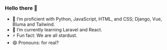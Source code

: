 ### Hello there 👋

<!--
**nikhilkutinha/nikhilkutinha** is a ✨ _special_ ✨ repository because its `README.md` (this file) appears on your GitHub profile.

Here are some ideas to get you started:
-->

- 🔭 I’m proficient with Python, JavaScript, HTML, and CSS; Django, Vue, Bluma and Tailwind.
- 🌱 I’m currently learning Laravel and React.
- ⚡ Fun fact: We are all stardust.
- 😄 Pronouns: for real?

<!--
- 👯 I’m looking to collaborate on ...
- 🤔 I’m looking for help with ...
- 💬 Ask me about ...
- 📫 How to reach me: ...
- 😄 Pronouns: ...
-->
